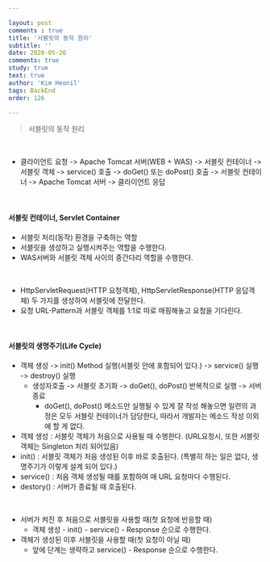 ```yaml
---

layout: post
comments : true
title: '서블릿의 동작 원리'
subtitle: ''
date: 2020-05-26
comments: true
study: true
text: true
author: 'Kim Heonil'
tags: BackEnd
order: 126

---
```


> 서블릿의 동작 원리

<br>

- 클라이언트 요청 -> Apache Tomcat 서버(WEB + WAS) -> 서블릿 컨테이너 -> 서블릿 객체 -> service() 호출 -> doGet() 또는 doPost() 호출 -> 서블릿 컨테이너 -> Apache Tomcat 서버 -> 클라이언트 응답

<br>

#### 서블릿 컨테이너, Servlet Container

- 서블릿 처리(동작) 환경을 구축하는 역할
- 서블릿을 생성하고 실행시켜주는 역할을 수행한다.
- WAS서버와 서블릿 객체 사이의 중간다리 역할을 수행한다.

<br>

- HttpServletRequest(HTTP 요청객체), HttpServletResponse(HTTP 응답객체) 두 가지를 생성하여 서블릿에 전달한다.
- 요청 URL-Pattern과 서블릿 객체를 1:1로 따로 매핑해놓고 요청을 기다린다.

<br>

#### 서블릿의 생명주기(Life Cycle)

- 객체 생성 -> init() Method 실행(서블릿 안에 포함되어 있다.) -> service() 실행 -> destroy() 실행
  - 생성자호출 -> 서블릿 초기화 -> doGet(), doPost() 반복적으로 실행 -> 서버 종료
    - doGet(), doPost() 메소드만 실행될 수 있게 잘 작성 해놓으면 일련의 과정은 모두 서블릿 컨테이너가 담당한다, 따라서 개발자는 메소드 작성 이외에 할 게 없다.
- 객체 생성 : 서블릿 객체가 처음으로 사용될 때 수행한다. (URL요청시, 또한 서블릿객체는 Singleton 처리 되어있음)
- init() : 서블릿 객체가 처음 생성된 이후 바로 호출된다. (특별히 하는 일은 없다, 생명주기가 이렇게 설계 되어 있다.)
- service() : 처음 객체 생성될 때를 포함하여 매 URL 요청마다 수행된다.
- destory() : 서버가 종료될 때 호출된다.

<br>

- 서버가 켜진 후 처음으로 서블릿을 사용할 때(첫 요청에 반응할 때)
  - 객체 생성 - init() - service() - Response 순으로 수행한다.
- 객체가 생성된 이후 서블릿을 사용할 때(첫 요청이 아닐 때)
  - 앞에 단계는 생략하고 service() - Response 순으로 수행한다.

<br><br>